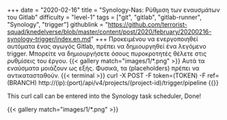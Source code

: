+++
date = "2020-02-16"
title = "Synology-Nas: Ρύθμιση των εναυσμάτων του Gitlab"
difficulty = "level-1"
tags = ["git", "gitlab", "gitlab-runner", "Synology", "trigger"]
githublink = "https://github.com/terrorist-squad/knedelverse/blob/master/content/post/2020/february/20200216-synology-trigger/index.en.md"
+++
Προκειμένου να ενεργοποιηθεί αυτόματα ένας αγωγός Gitlab, πρέπει να δημιουργηθεί ένα λεγόμενο trigger. Μπορείτε να δημιουργήσετε όσους πυροκροτητές θέλετε στις ρυθμίσεις του έργου.
{{< gallery match="images/1/*.png" >}}
Αυτά τα εναύσματα μοιάζουν ως εξής. Φυσικά, τα (placeholders) πρέπει να αντικατασταθούν.
{{< terminal >}}
curl -X POST -F token=(TOKEN) -F ref=(BRANCH) http://(ip):(port)/api/v4/projects/(project-id)/trigger/pipeline
{{</terminal >}}

This curl call can be entered into the Synology task scheduler, Done!

{{< gallery match="images/1/*.png" >}}